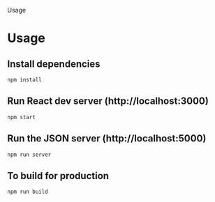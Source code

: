 Usage

<h1>Usage</h1>

<h2>Install dependencies</h2>
<code>npm install</code>

<h2>Run React dev server (http://localhost:3000)</h2>
<code>npm start</code>

<h2>Run the JSON server (http://localhost:5000)</h2>
<code>npm run server</code>

<h2>To build for production</h2>
<code>npm run build</code>
